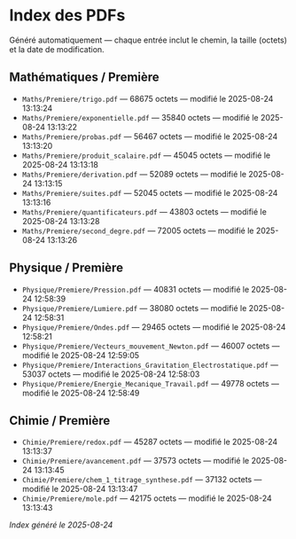# Index des PDFs

Généré automatiquement — chaque entrée inclut le chemin, la taille (octets) et la date de modification.

## Mathématiques / Première
- `Maths/Premiere/trigo.pdf` — 68675 octets — modifié le 2025-08-24 13:13:24
- `Maths/Premiere/exponentielle.pdf` — 35840 octets — modifié le 2025-08-24 13:13:22
- `Maths/Premiere/probas.pdf` — 56467 octets — modifié le 2025-08-24 13:13:20
- `Maths/Premiere/produit_scalaire.pdf` — 45045 octets — modifié le 2025-08-24 13:13:18
- `Maths/Premiere/derivation.pdf` — 52089 octets — modifié le 2025-08-24 13:13:15
- `Maths/Premiere/suites.pdf` — 52045 octets — modifié le 2025-08-24 13:13:16
- `Maths/Premiere/quantificateurs.pdf` — 43803 octets — modifié le 2025-08-24 13:13:28
- `Maths/Premiere/second_degre.pdf` — 72005 octets — modifié le 2025-08-24 13:13:26

## Physique / Première
- `Physique/Premiere/Pression.pdf` — 40831 octets — modifié le 2025-08-24 12:58:39
- `Physique/Premiere/Lumiere.pdf` — 38080 octets — modifié le 2025-08-24 12:58:31
- `Physique/Premiere/Ondes.pdf` — 29465 octets — modifié le 2025-08-24 12:58:21
- `Physique/Premiere/Vecteurs_mouvement_Newton.pdf` — 46007 octets — modifié le 2025-08-24 12:59:05
- `Physique/Premiere/Interactions_Gravitation_Electrostatique.pdf` — 53037 octets — modifié le 2025-08-24 12:58:03
- `Physique/Premiere/Energie_Mecanique_Travail.pdf` — 49778 octets — modifié le 2025-08-24 12:58:49

## Chimie / Première
- `Chimie/Premiere/redox.pdf` — 45287 octets — modifié le 2025-08-24 13:13:37
- `Chimie/Premiere/avancement.pdf` — 37573 octets — modifié le 2025-08-24 13:13:45
- `Chimie/Premiere/chem_1_titrage_synthese.pdf` — 37132 octets — modifié le 2025-08-24 13:13:47
- `Chimie/Premiere/mole.pdf` — 42175 octets — modifié le 2025-08-24 13:13:43


*Index généré le 2025-08-24*
